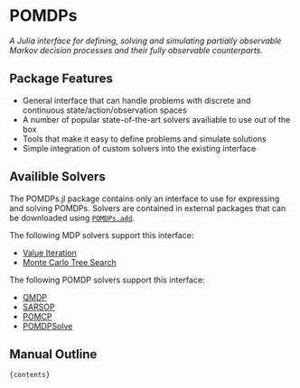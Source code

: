 # POMDPs
*A Julia interface for defining, solving and simulating partially observable Markov decision processes and their fully
observable counterparts.*

## Package Features

- General interface that can handle problems with discrete and continuous state/action/observation spaces
- A number of popular state-of-the-art solvers availiable to use out of the box
- Tools that make it easy to define problems and simulate solutions 
- Simple integration of custom solvers into the existing interface

## Availible Solvers

The POMDPs.jl package contains only an interface to use for expressing and solving POMDPs. Solvers are contained in external packages that can be downloaded using [`POMDPs.add`]({ref}).

The following MDP solvers support this interface:

- [Value Iteration](https://github.com/JuliaPOMDP/DiscreteValueIteration.jl)
- [Monte Carlo Tree Search](https://github.com/JuliaPOMDP/MCTS.jl)

The following POMDP solvers support this interface:

- [QMDP](https://github.com/JuliaPOMDP/QMDP.jl)
- [SARSOP](https://github.com/JuliaPOMDP/SARSOP.jl)
- [POMCP](https://github.com/JuliaPOMDP/POMCP.jl)
- [POMDPSolve](https://github.com/JuliaPOMDP/POMDPSolve.jl)

## Manual Outline

    {contents}

